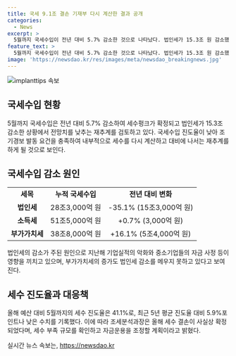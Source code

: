 ```yaml
---
title: 국세 9.1조 결손 기재부 다시 계산한 결과 공개
categories:
  - News
excerpt: >
  5월까지 국세수입이 전년 대비 5.7% 감소한 것으로 나타났다. 법인세가 15.3조 원 감소했고, 진도율은 41.1%로, 세수펑크 가능성이 높아졌다는 것이다. 이에 따라 정부는 재추계를 검토하고, 자금운용을 조정할 예정이라고 전해졌다. 현재까지의 국세수입은 전년 대비 9조 원 이상 감소했으며, 법인세 감소가 큰 영향을 미쳤다. 이에 대한 내부적인 대책 마련이 필요한 상황이라고 한다.
feature_text: >
  5월까지 국세수입이 전년 대비 5.7% 감소한 것으로 나타났다. 법인세가 15.3조 원 감소했고, 진도율은 41.1%로, 세수펑크 가능성이 높아졌다는 것이다. 이에 따라 정부는 재추계를 검토하고, 자금운용을 조정할 예정이라고 전해졌다. 현재까지의 국세수입은 전년 대비 9조 원 이상 감소했으며, 법인세 감소가 큰 영향을 미쳤다. 이에 대한 내부적인 대책 마련이 필요한 상황이라고 한다.
image: 'https://newsdao.kr/res/images/meta/newsdao_breakingnews.jpg'
---
```


<p><img src="https://newsdao.kr/res/images/meta/newsdao_breakingnews.jpg" alt="implanttips 속보" /></p>

<h2 data-ke-size="size26">국세수입 현황</h2>

<p data-ke-size="size16">5월까지 국세수입은 전년 대비 5.7% 감소하여 세수펑크가 확정되고 법인세가 15.3조 감소한 상황에서 전망치를 낮추는 재추계를 검토하고 있다. 국세수입 진도율이 낮아 조기경보 발동 요건을 충족하여 내부적으로 세수를 다시 계산하고 대비에 나서는 재추계를 하게 될 것으로 보인다.</p>

<h2 data-ke-size="size26">국세수입 감소 원인</h2>

<table>
    <tbody>
        <tr>
            <td style="text-align: center; height: 17px;"><b>세목</b></td>
            <td style="text-align: center; height: 17px;"><b>누적 국세수입</b></td>
            <td style="text-align: center; height: 17px;"><b>전년 대비 변화</b></td>
        </tr>
        <tr>
            <td style="text-align: center; height: 17px;"><b>법인세</b></td>
            <td style="text-align: center; height: 17px;">28조3,000억 원</td>
            <td style="text-align: center; height: 17px;">-35.1% (15조3,000억 원)</td>
        </tr>
        <tr>
            <td style="text-align: center; height: 17px;"><b>소득세</b></td>
            <td style="text-align: center; height: 17px;">51조5,000억 원</td>
            <td style="text-align: center; height: 17px;">+0.7% (3,000억 원)</td>
        </tr>
        <tr>
            <td style="text-align: center; height: 17px;"><b>부가가치세</b></td>
            <td style="text-align: center; height: 17px;">38조8,000억 원</td>
            <td style="text-align: center; height: 17px;">+16.1% (5조4,000억 원)</td>
        </tr>
    </tbody>
</table>

<p data-ke-size="size16">법인세의 감소가 주된 원인으로 지난해 기업실적의 악화와 중소기업들의 자금 사정 등이 영향을 끼치고 있으며, 부가가치세의 증가도 법인세 감소를 메우지 못하고 있다고 보여진다.</p>

<h2 data-ke-size="size26">세수 진도율과 대응책</h2>

<p data-ke-size="size16">올해 예산 대비 5월까지의 세수 진도율은 41.1%로, 최근 5년 평균 진도율 대비 5.9%포인트나 낮은 수치를 기록했다. 이에 따라 조세분석과장은 올해 세수 결손이 사실상 확정되었다며, 세수 부족 규모를 확인하고 자금운용을 조정할 계획이라고 밝혔다.</p>
실시간 뉴스 속보는, <a href="https://newsdao.kr" rel="dofollow">https://newsdao.kr</a>


